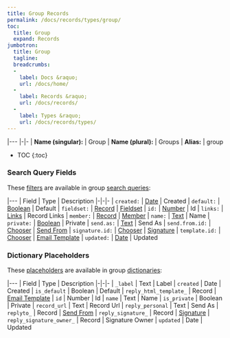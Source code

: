 ```yaml
---
title: Group Records
permalink: /docs/records/types/group/
toc:
  title: Group
  expand: Records
jumbotron:
  title: Group
  tagline: 
  breadcrumbs:
  -
    label: Docs &raquo;
    url: /docs/home/
  -
    label: Records &raquo;
    url: /docs/records/
  -
    label: Types &raquo;
    url: /docs/records/types/
---
```


|---
|-|-
| **Name (singular):** | Group
| **Name (plural):** | Groups
| **Alias:** | group

* TOC
{:toc}

### Search Query Fields

These [filters](/docs/search/filters/) are available in group [search queries](/docs/search/):

|---
| Field | Type | Description
|-|-|-
| `created:` | [Date](/docs/search/filters/dates/) | Created
| `default:` | [Boolean](/docs/search/filters/booleans/) | Default
| `fieldset:` | [Record](/docs/search/deep-search/) | [Fieldset](/docs/records/types/custom_fieldset/)
| `id:` | [Number](/docs/search/filters/numbers/) | Id
| `links:` | [Links](/docs/search/filters/links/) | Record Links
| `member:` | [Record](/docs/search/deep-search/) | [Member](/docs/records/types/worker/)
| `name:` | [Text](/docs/search/filters/text/) | Name
| `private:` | [Boolean](/docs/search/filters/booleans/) | Private
| `send.as:` | [Text](/docs/search/filters/text/) | Send As
| `send.from.id:` | [Chooser](/docs/search/filters/choosers/) | [Send From](/docs/records/types/address/)
| `signature.id:` | [Chooser](/docs/search/filters/choosers/) | [Signature](/docs/records/types/email_signature/)
| `template.id:` | [Chooser](/docs/search/filters/choosers/) | [Email Template](/docs/records/types/html_template/)
| `updated:` | [Date](/docs/search/filters/dates/) | Updated

### Dictionary Placeholders

These [placeholders](/docs/bots/scripting/placeholders/) are available in group [dictionaries](/docs/bots/behaviors/dictionaries/):

|---
| Field | Type | Description
|-|-|-
| `_label` | Text | Label
| `created` | Date | Created
| `is_default` | Boolean | Default
| `reply_html_template_` | Record | [Email Template](/docs/records/types/group/)
| `id` | Number | Id
| `name` | Text | Name
| `is_private` | Boolean | Private
| `record_url` | Text | Record Url
| `reply_personal` | Text | Send As
| `replyto_` | Record | [Send From](/docs/records/types/group/)
| `reply_signature_` | Record | [Signature](/docs/records/types/group/)
| `reply_signature_owner_` | Record | Signature Owner
| `updated` | Date | Updated
